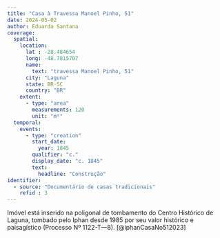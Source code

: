 ```yaml
---
title: "Casa à Travessa Manoel Pinho, 51"
date: 2024-05-02
author: Eduarda Santana
coverage:
  spatial:
    location:
      lat : -28.484654
      long: -48.7815707
      name: 
        text: "travessa Manoel Pinho, 51"
      city: "Laguna"
      state: BR-SC
      country: "BR"
    extent:
      - type: "area"
        measurements: 120
        unit: "m²"
  temporal:
    events:
      - type: "creation"
        start_date:
          year: 1845
        qualifier: "c."
        display_date: "c. 1845"
        text:
          headline: "Construção"
identifier:
  - source: "Documentário de casas tradicionais"
    refid : 3
---
```


Imóvel está inserido na poligonal de tombamento do Centro Histórico de Laguna, tombado pelo Iphan desde 1985 por seu valor histórico e paisagístico 
(Processo Nº 1122-T—8). [@iphanCasaNo512023]

